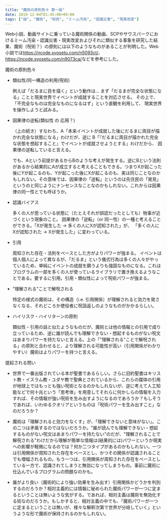 ```yaml
---
title: "魔術の原則色々 第一版"
date: 2019-12-04T01:45:00+09:00
tags: ["謎", "魔術", "呪術", "ミーム汚染", "認識災害", "現実改変"]
---
```


Web小説、動画サイトに乗っている魔術関係の動画、SCPやサウスパークにおけるミーム汚染・認識災害・現実改変およびそれに類似する事象を研究した結果、魔術（呪術？）の原則には以下のようなものがあることが判明した。Web小説では<https://ncode.syosetu.com/n5093ct/>、<https://ncode.syosetu.com/n9073ca/>などを参考にした。

魔術の原則色々

- 類似性/同一構造の利用(呪術)

  例えば「だるまに目を描く」という動作は...
  まず「だるまが完全な状態になる」ことと現実世界でイベントが成就することを対応させる。
  その上で、「不完全なものは完全なものになるはず」という直観を利用して、
  現実世界を操作しようと試みる。

- 因果律の逆転(類似性 の 応用？)

  （上の続き）すなわち、A「本来イベントが成就した後にだるまに両目が描かれ完全な状態になる」わけだが、逆に
  B「『だるまに両目が描かれた完全な状態を想起すること』でイベントが成就させようとする」わけだから、
  因果律の逆転していると言える。

  でも、Aという前提があるからBのような考えが発生する。逆にBという法則があるから結果的にAが成立すると考えることもできる。つまりXが起こった後にYが起こるのも、Yが起こった後にXが起こるのも、実は同じことなのかもしれない。その意味では、因果律の「逆転」というのは先住民の「発見」というのと同じようにナンセンスなことなのかもしれない。これからは因果律の同一性とでも呼ぼうか。

- 認識バイアス

  多くの人が思っている状態に（たとえそれが誤認だったとしても）物事が近づくという現象のこと。
  因果律の「逆転」（or 同一性）の一種と考えることができる。「Xが発生した -> 多くの人にXが認知された」が、
  「多くの人にXが認知された -> Xが発生した」に変わっている。

- 引用

  周知された存在・法則をベースとした方がよりパワーが強まる。
  イベントは個人個人によって異なるが、「だるま」という儀式行為は多くの人々がやっているため、単純にイベントの成就を願うよりも強固なものになる。これはブログラムの一部を多くの人が使っているライブラリで置き換えるようなことである。要するに引用。引用・類似性によって呪術パワーが強まる。

- "理解される"ことで解呪される

  特定の様式の魔術は、その構造（i.e. 引用関係）が理解されると効力を発さなくなる、それどころか使役者に呪詛返しのようなものがかかるらしい。

- ハイリスク・ハイリターンの原則

  類似性・引用の話と似たようなものだが、魔術とは他の情報との引用で成り立っているため、逆に誰が読んでも理解できない・想起するものがない呪文はあまりパワーを持たないと言える。上の「"理解される"ことで解呪される」の原則と合わせると、より理解される可能性が高い（引用関係がわかりやすい）魔術はよりパワーを持つと言える。

提起される問い

- 世界で一番出版されている本が聖書であるらしい。さらに旧約聖書はキリスト教・イスラム教・ユダヤ教で聖典とされているから、これらの媒体の引用が地球上ではもっとも強い呪術となるのかもしれないが、逆に考えて人工知能などで何十兆という「思考体」を用意してそれらに何かしらの情報を入力すれば、その情報が強い呪術を生み出すようになるのであろうか？もしそうであれば、いわゆるクオリアというものは「呪術パワーを生み出すこと」なのだろうか？

- 魔術は「理解されると効力をなくす」が、「理解できないと意味がない」。この二つは矛盾するのではないだろうか。"誰が読んでも理解できない・想起するものがない呪文はあまりパワーを持たない"のだが、"理解されることで解呪される"わけだから理解が簡単な情報は(結果的には)パワーというか現実への影響が軽微になるのでは？何か二つタイプがあるのかもしれない。一つは引用関係が周知された存在をベースとし、かつその関係が認識されることでも増幅されるもの。もう一つは、引用関係が周知された存在をベースとしている一方で、認識されてしまうと無効になってしまうもの。事前に魔術に仕込んでいるプログラムの問題なのかも。

- 誰がより良い（魔術的により強い効果を生み出す）引用関係かどうかを判別するのだろうか？相対主義的には情報に秘められた魔術パワーが一つに定まるということは無いような気がする。であれば、相対主義は魔術を無効化する術なのだろうか。もしかすると、相対主義の中でも、「魔術パワーが一つに定まるということは無いが、様々な解釈次第で世界が分岐していく」というような形で魔術が保持されるのかもしれない。
